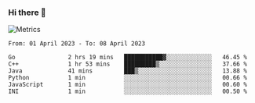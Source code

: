### Hi there 👋

![Metrics](https://github.com/radoapx/radoapx/blob/main/github-metrics.svg)

<!--START_SECTION:waka-->

```text
From: 01 April 2023 - To: 08 April 2023

Go               2 hrs 19 mins   ███████████▓░░░░░░░░░░░░░   46.45 %
C++              1 hr 53 mins    █████████▒░░░░░░░░░░░░░░░   37.66 %
Java             41 mins         ███▒░░░░░░░░░░░░░░░░░░░░░   13.88 %
Python           1 min           ░░░░░░░░░░░░░░░░░░░░░░░░░   00.66 %
JavaScript       1 min           ░░░░░░░░░░░░░░░░░░░░░░░░░   00.60 %
INI              1 min           ░░░░░░░░░░░░░░░░░░░░░░░░░   00.50 %
```

<!--END_SECTION:waka-->

<!--
**radoapx/radoapx** is a ✨ _special_ ✨ repository because its `README.md` (this file) appears on your GitHub profile.

Here are some ideas to get you started:

- 🔭 I’m currently working on ...
- 🌱 I’m currently learning ...
- 👯 I’m looking to collaborate on ...
- 🤔 I’m looking for help with ...
- 💬 Ask me about ...
- 📫 How to reach me: ...
- 😄 Pronouns: ...
- ⚡ Fun fact: ...
-->

